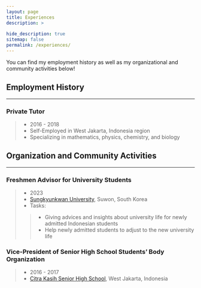 ```yaml
---
layout: page
title: Experiences
description: >
  
hide_description: true
sitemap: false
permalink: /experiences/
---
```

You can find my employment history as well as my organizational and community activities below!

## Employment History
---
### Private Tutor
> * 2016 - 2018
> * Self-Employed in West Jakarta, Indonesia region
> *	Specializing in mathematics, physics, chemistry, and biology



## Organization and Community Activities
---
### Freshmen Advisor for University Students
> * 2023
> * [Sungkyunkwan University], Suwon, South Korea
> * Tasks:
>> * Giving advices and insights about university life for newly admitted Indonesian students
>> * Help newly admitted students to adjust to the new university life

### Vice-President of Senior High School Students’ Body Organization
> * 2016 - 2017
> * [Citra Kasih Senior High School], West Jakarta, Indonesia


[Sungkyunkwan University]: https://www.skku.edu/eng/index.do
[Citra Kasih Senior High School]: https://citrakasih.sch.id/sckjakarta/